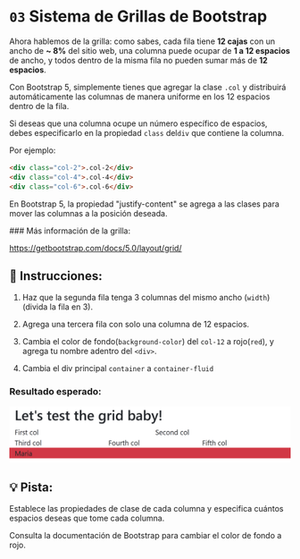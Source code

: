 # `03`  Sistema de Grillas de Bootstrap

Ahora hablemos de la grilla: como sabes, cada fila tiene **12 cajas** con un ancho de **~ 8%** del sitio web, una columna puede ocupar de **1 a 12 espacios** de ancho, y todos dentro de la misma fila no pueden sumar más de **12 espacios**.


Con Bootstrap 5, simplemente tienes que agregar la clase `.col` y distribuirá automáticamente las columnas de manera uniforme en los 12 espacios dentro de la fila.

Si deseas que una columna ocupe un número específico de espacios, debes especificarlo en la propiedad `class` del`div` que contiene la columna.

Por ejemplo:

```html
<div class="col-2">.col-2</div>
<div class="col-4">.col-4</div>
<div class="col-6">.col-6</div>

```


En Bootstrap 5, la propiedad "justify-content" se agrega a las clases para mover las columnas a la posición deseada.

### Más información de la grilla:

https://getbootstrap.com/docs/5.0/layout/grid/



## 📝 Instrucciones:


1. Haz que la segunda fila tenga 3 columnas del mismo ancho (`width`) (divida la fila en 3).

2. Agrega una tercera fila con solo una columna de 12 espacios.

3. Cambia el color de fondo(`background-color`) del `col-12` a rojo(`red`), y agrega tu nombre adentro del `<div>`.

4. Cambia el div principal `container` a `container-fluid`

### Resultado esperado:

![Example Image](../../.learn/assets/03-bootstrap-grid-result.png?raw=true)

## 💡 Pista:

Establece las propiedades de clase de cada columna y especifica cuántos espacios deseas que tome cada columna.

Consulta la documentación de Bootstrap para cambiar el color de fondo a rojo.